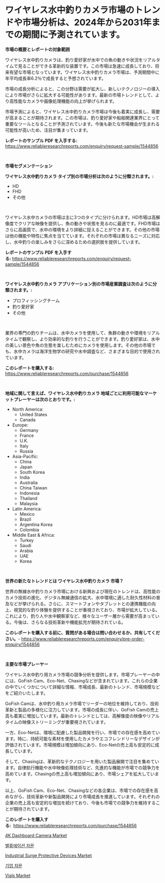 <p><h1>ワイヤレス水中釣りカメラ市場のトレンドや市場分析は、2024年から2031年までの期間に予測されています。</h1></p><p><strong>市場の概要とレポートの対象範囲</strong></p>
<p><p>ワイヤレス水中釣りカメラは、釣り愛好家が水中での魚の動きや状況をリアルタイムで見ることができる革新的な装置です。この市場は急速に成長しており、将来有望な市場となっています。ワイヤレス水中釣りカメラ市場は、予測期間中に年平均成長率6.2％で成長すると予想されています。</p><p>市場の成長分析によると、この分野は需要が拡大し、新しいテクノロジーの導入により市場がさらに拡大する可能性があります。最新の市場トレンドとして、より高性能なカメラや画像処理機能の向上が挙げられます。</p><p>市場予測によると、ワイヤレス水中釣りカメラ市場は今後も着実に成長し、需要が高まることが期待されます。この市場は、釣り愛好家や船舶関連業界にとって重要なツールとなることが予測されています。今後も新たな市場機会が生まれる可能性が高いため、注目が集まっています。</p></p>
<p><strong>レポートのサンプル PDF を入手する:</strong> <a href="https://www.reliableresearchreports.com/enquiry/request-sample/1544856">https://www.reliableresearchreports.com/enquiry/request-sample/1544856</a></p>
<p>&nbsp;</p>
<p><strong>市場セグメンテーション</strong></p>
<p><strong>ワイヤレス水中釣りカメラ タイプ別の市場分析は次のように分類されます。:</strong></p>
<p><ul><li>HD</li><li>FHD</li><li>その他</li></ul></p>
<p>&nbsp;</p>
<p><p>ワイヤレス水中カメラの市場は主に3つのタイプに分けられます。HD市場は高解像度でクリアな映像を提供し、魚の動きや状態を見るのに最適です。FHD市場はさらに高画質で、水中の環境をより詳細に捉えることができます。その他の市場は他の機能や特性に焦点を当てています。それぞれの市場は異なるニーズに対応し、水中釣りの楽しみをさらに深めるための選択肢を提供しています。</p></p>
<p><strong>レポートのサンプル PDF を入手する:</strong>&nbsp;<a href="https://www.reliableresearchreports.com/enquiry/request-sample/1544856">https://www.reliableresearchreports.com/enquiry/request-sample/1544856</a></p>
<p>&nbsp;</p>
<p><strong> ワイヤレス水中釣りカメラ アプリケーション別の市場産業調査は次のように分類されます。:</strong></p>
<p><ul><li>プロフィッシングチーム</li><li>釣り愛好家</li><li>その他</li></ul></p>
<p>&nbsp;</p>
<p><p>業界の専門の釣りチームは、水中カメラを使用して、魚群の動きや環境をリアルタイムで観察し、より効率的な釣りを行うことができます。釣り愛好家は、水中の美しい景色や魚の生態を楽しむためにカメラを使用します。その他の市場でも、水中カメラは海洋生物学の研究や水中調査など、さまざまな目的で使用されています。</p></p>
<p><strong>このレポートを購入する:</strong>&nbsp; <a href="https://www.reliableresearchreports.com/purchase/1544856">https://www.reliableresearchreports.com/purchase/1544856</a></p>
<p>&nbsp;</p>
<p><strong>地域に関して言えば、ワイヤレス水中釣りカメラ 地域ごとに利用可能なマーケットプレーヤーは次のとおりです。:</strong></p>
<p><ul>
    <li>
        North America:
        <ul>
            <li>United States</li>
            <li>Canada</li>
        </ul>
    </li>
    <li>
        Europe:
        <ul>
            <li>Germany</li>
            <li>France</li>
            <li>U.K.</li>
            <li>Italy</li>
            <li>Russia</li>
        </ul>
    </li>
    <li>
        Asia-Pacific:
        <ul>
            <li>China</li>
            <li>Japan</li>
            <li>South Korea</li>
            <li>India</li>
            <li>Australia</li>
            <li>China Taiwan</li>
            <li>Indonesia</li>
            <li>Thailand</li>
            <li>Malaysia</li>
        </ul>
    </li>
    <li>
        Latin America:
        <ul>
            <li>Mexico</li>
            <li>Brazil</li>
            <li>Argentina Korea</li>
            <li>Colombia</li>
        </ul>
    </li>
    <li>
        Middle East & Africa:
        <ul>
            <li>Turkey</li>
            <li>Saudi</li>
            <li>Arabia</li>
            <li>UAE</li>
            <li>Korea</li>
        </ul>
    </li>
    </ul></p>
<p>&nbsp;</p>
<p><strong>世界の新たなトレンドとは ワイヤレス水中釣りカメラ 市場？</strong></p>
<p><p>世界の無線水中釣りカメラ市場における新興および現在のトレンドは、高性能のカメラ技術の進化、デジタル無線通信の拡大、水中環境に適した耐久性材料の普及などが挙げられる。さらに、スマートフォンやタブレットとの連携機能の向上、視覚的な釣り体験を提供することが重視されており、市場が拡大している。これにより、釣り人や水中観察家など、様々なユーザー層から需要が高まっている。今後は、さらなる技術革新や機能拡充が期待されている。</p></p>
<p><strong>このレポートを購入する前に、質問がある場合は問い合わせるか、共有してください。</strong>- <a href="https://www.reliableresearchreports.com/enquiry/pre-order-enquiry/1544856">https://www.reliableresearchreports.com/enquiry/pre-order-enquiry/1544856</a></p>
<p>&nbsp;</p>
<p><strong>主要な市場プレーヤー</strong></p>
<p><p>ワイヤレス水中釣り用カメラ市場の競争分析を提供します。市場プレーヤーの中には、GoFish Cam、Eco-Net、Chasingなどが含まれています。これらの企業の中でいくつかについて詳細な情報、市場成長、最新のトレンド、市場規模などをご紹介いたします。</p><p>GoFish Camは、水中釣り用カメラ市場でリーダーの地位を維持しており、技術革新と製品の多様化に注力しています。市場の成長に伴い、GoFish Camの売上高も着実に増加しています。最新のトレンドとしては、高解像度の映像やリアルタイムの映像ストリーミングが重要視されています。</p><p>一方、Eco-Netは、環境に配慮した製品開発を行い、市場での存在感を高めています。特に、持続可能な素材を使用したカメラやエコフレンドリーなデザインが評価されています。市場規模は増加傾向にあり、Eco-Netの売上高も安定的に成長しています。</p><p>そして、Chasingは、革新的なテクノロジーを用いた製品展開で注目を集めています。自律航行機能や水中映像処理技術など、先進的な機能が市場での競争力を高めています。Chasingの売上高も増加傾向にあり、市場シェアを拡大しています。</p><p>以上、GoFish Cam、Eco-Net、Chasingなどの各企業は、市場での存在感を高めながら、技術革新や新製品開発により市場成長を推進しています。それぞれの企業の売上高も安定的な増加を続けており、今後も市場での競争力を維持することが期待されています。</p></p>
<p><strong>このレポートを購入する:</strong>&nbsp;&nbsp;<a href="https://www.reliableresearchreports.com/purchase/1544856">https://www.reliableresearchreports.com/purchase/1544856</a></p>
<p><p><a href="https://issuu.com/reportprime-2/docs/4k-dashboard-camera-market-size-2030.pptx">4K Dashboard Camera Market</a></p><p><a href="https://github.com/vsap75a286l/Market-Research-Report-List-1/blob/main/242515512712.md">밸류에이션 자문</a></p><p><a href="https://github.com/lylyparadise/Market-Research-Report-List-2/blob/main/industrial-surge-protective-devices-market.md">Industrial Surge Protective Devices Market</a></p><p><a href="https://github.com/Maeennan456456/Market-Research-Report-List-1/blob/main/982675612713.md">기업 자문</a></p><p><a href="https://scarlet-rocket-c63.notion.site/Vials-Market-Analysis-and-Market-Size-Global-Industry-Overview-Market-Segmentation-and-Forecast-2-f49051225b744718a5911722d36d4757">Vials Market</a></p></p>